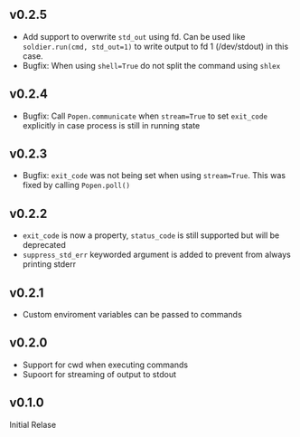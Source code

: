## v0.2.5
- Add support to overwrite `std_out` using fd. Can be used like `soldier.run(cmd, std_out=1)` to write output to fd 1 (/dev/stdout) in this case.
- Bugfix: When using `shell=True` do not split the command using `shlex`

## v0.2.4
- Bugfix: Call `Popen.communicate` when `stream=True` to set `exit_code` explicitly in case process is still in running state

## v0.2.3
- Bugfix: `exit_code` was not being set when using `stream=True`. This was fixed by calling `Popen.poll()`

## v0.2.2
- `exit_code` is now a property, `status_code` is still supported but will be deprecated
- `suppress_std_err` keyworded argument is added to prevent from always printing stderr

## v0.2.1
- Custom enviroment variables can be passed to commands

## v0.2.0
- Support for cwd when executing commands
- Supoort for streaming of output to stdout

## v0.1.0
Initial Relase
